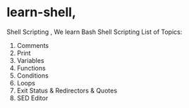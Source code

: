 # learn-shell,
Shell Scripting , We learn Bash Shell Scripting
List of Topics:

1. Comments
2. Print
3. Variables
4. Functions
5. Conditions
6. Loops
7. Exit Status & Redirectors & Quotes
8. SED Editor



